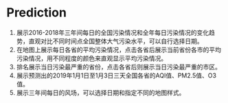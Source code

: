 # Prediction
1. 展示2016-2018年三年间每日的全国污染情况和全年每日污染情况的变化趋势，直观对比不同时间点全国整体大气污染水平，可以自行选择日期。
2. 在地图上展示每日各省的平均污染情况，点击各省后展示当前省份各市的平均污染情况，用不同程度的颜色来直观显示平均污染情况。
3. 排名展示当日污染最严重的省份，点击各省后则展示当日污染最严重的市区。
4. 展示预测出的2019年1月1日至1月3日三天全国各省的AQI值、PM2.5值、O3值。
5. 展示三年间每日的风场，可以选择日期和指定不同的地图样式。
